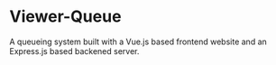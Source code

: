 # Viewer-Queue

A queueing system built with a Vue.js based frontend website and an Express.js based backened server.

